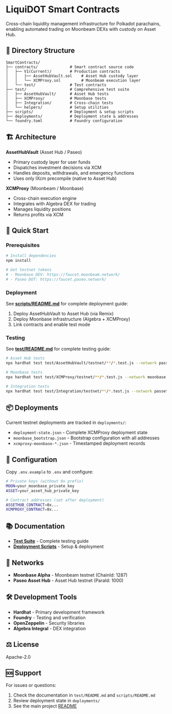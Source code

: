 # LiquiDOT Smart Contracts

Cross-chain liquidity management infrastructure for Polkadot parachains, enabling automated trading on Moonbeam DEXs with custody on Asset Hub.

## 📁 Directory Structure

```
SmartContracts/
├── contracts/              # Smart contract source code
│   ├── V1(Current)/        # Production contracts
│   │   ├── AssetHubVault.sol    # Asset Hub custody layer
│   │   └── XCMProxy.sol         # Moonbeam execution layer
│   └── test/               # Test contracts
├── test/                   # Comprehensive test suite
│   ├── AssetHubVault/      # Asset Hub tests
│   ├── XCMProxy/           # Moonbase tests
│   ├── Integration/        # Cross-chain tests
│   └── helpers/            # Setup utilities
├── scripts/                # Deployment & setup scripts
├── deployments/            # Deployment state & addresses
└── foundry.toml            # Foundry configuration
```

## 🏗️ Architecture

**AssetHubVault** (Asset Hub / Paseo)
- Primary custody layer for user funds
- Dispatches investment decisions via XCM
- Handles deposits, withdrawals, and emergency functions
- Uses only IXcm precompile (native to Asset Hub)

**XCMProxy** (Moonbeam / Moonbase)
- Cross-chain execution engine
- Integrates with Algebra DEX for trading
- Manages liquidity positions
- Returns profits via XCM

## 🚀 Quick Start

### Prerequisites

```bash
# Install dependencies
npm install

# Get testnet tokens
# - Moonbase DEV: https://faucet.moonbeam.network/
# - Paseo DOT: https://faucet.paseo.network/
```

### Deployment

See **[scripts/README.md](./scripts/README.md)** for complete deployment guide:

1. Deploy AssetHubVault to Asset Hub (via Remix)
2. Deploy Moonbase infrastructure (Algebra + XCMProxy)
3. Link contracts and enable test mode

### Testing

See **[test/README.md](./test/README.md)** for complete testing guide:

```bash
# Asset Hub tests
npx hardhat test test/AssetHubVault/testnet/**/*.test.js --network passethub

# Moonbase tests
npx hardhat test test/XCMProxy/testnet/**/*.test.js --network moonbase

# Integration tests
npx hardhat test test/Integration/testnet/**/*.test.js --network passethub
```

## 📦 Deployments

Current testnet deployments are tracked in `deployments/`:

- `deployment-state.json` - Complete XCMProxy deployment state
- `moonbase_bootstrap.json` - Bootstrap configuration with all addresses
- `xcmproxy-moonbase-*.json` - Timestamped deployment records

## 🔧 Configuration

Copy `.env.example` to `.env` and configure:

```bash
# Private keys (without 0x prefix)
MOON=your_moonbase_private_key
ASSET=your_asset_hub_private_key

# Contract addresses (set after deployment)
ASSETHUB_CONTRACT=0x...
XCMPROXY_CONTRACT=0x...
```

## 📚 Documentation

- **[Test Suite](./test/README.md)** - Complete testing guide
- **[Deployment Scripts](./scripts/README.md)** - Setup & deployment

## 🔗 Networks

- **Moonbase Alpha** - Moonbeam testnet (ChainId: 1287)
- **Paseo Asset Hub** - Asset Hub testnet (ParaId: 1000)

## 🛠️ Development Tools

- **Hardhat** - Primary development framework
- **Foundry** - Testing and verification
- **OpenZeppelin** - Security libraries
- **Algebra Integral** - DEX integration

## ⚖️ License

Apache-2.0

## 🆘 Support

For issues or questions:
1. Check the documentation in `test/README.md` and `scripts/README.md`
2. Review deployment state in `deployments/`
3. See the main project [README](../README.md)
